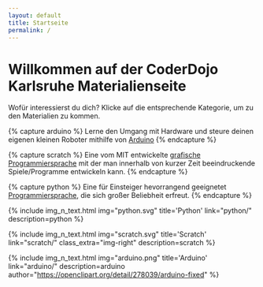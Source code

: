 ```yaml
---
layout: default
title: Startseite
permalink: /
---
```


# Willkommen auf der CoderDojo Karlsruhe Materialienseite


Wofür interessierst du dich? Klicke auf die entsprechende Kategorie, um zu den Materialien zu kommen.


{% capture arduino %}
Lerne den Umgang mit Hardware und steure deinen eigenen kleinen Roboter mithilfe von [Arduino](https://www.arduino.cc)
{% endcapture %}

{% capture scratch %}
Eine vom MIT entwickelte [grafische Programmiersprache](https://scratch.mit.edu/) mit der man innerhalb von kurzer Zeit beeindruckende Spiele/Programme entwickeln kann.
{% endcapture %}

{% capture python %}
Eine für Einsteiger hevorrangend geeignetet [Programmiersprache](https://python.org), die sich großer Beliebheit erfreut.
{% endcapture %}

{% include  img_n_text.html img="python.svg" title='Python' link="python/"  description=python  %}

{% include img_n_text.html img="scratch.svg" title='Scratch' link="scratch/" class_extra="img-right"  description=scratch %}

{% include img_n_text.html img="arduino.png" title='Arduino'  link="arduino/"  description=arduino author="https://openclipart.org/detail/278039/arduino-fixed" %}



